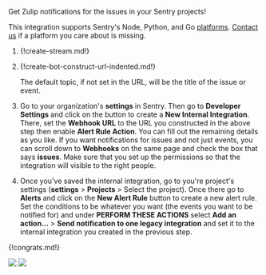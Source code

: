 Get Zulip notifications for the issues in your Sentry projects!

This integration supports Sentry's Node, Python, and Go
[platforms](https://sentry.io/platforms/).  [Contact
us](/help/contact-support) if a platform you care about is missing.

1. {!create-stream.md!}

2. {!create-bot-construct-url-indented.md!}

    The default topic, if not set in the URL, will be the title of the
    issue or event.

3. Go to your organization's **settings** in Sentry. Then go to
**Developer Settings** and click on the button to create a
**New Internal Integration**. There, set the **Webhook URL** to
the URL you constructed in the above step then enable
**Alert Rule Action**. You can fill out the remaining details as
you like. If you want notifications for issues and not just events,
you can scroll down to **Webhooks** on the same page and check the
box that says **issues**. Make sure that you set up the permissions
so that the integration will visible to the right people.

4. Once you've saved the internal integration, go to you're project's
settings (**settings** > **Projects** > Select the project). Once
there go to **Alerts** and click on the **New Alert Rule** button to
create a new alert rule. Set the conditions to be whatever you want
(the events you want to be notified for) and under
**PERFORM THESE ACTIONS** select **Add an action...** >
**Send notification to one legacy integration** and set it to the
internal integration you created in the previous step.

{!congrats.md!}

![](/static/images/integrations/sentry/001.png)
![](/static/images/integrations/sentry/002.png)
